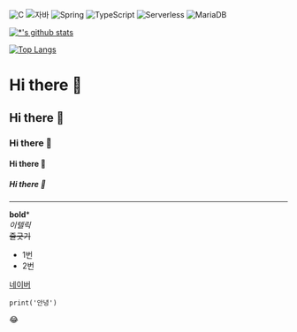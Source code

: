 ![C](https://img.shields.io/badge/-C-123456?style=flat-square&logo=C&logoColor=black)
![자바](https://img.shields.io/badge/-자바-007396?style=flat&logo=Java&logoColor=ffffff)
![Spring](https://img.shields.io/badge/-Spring-6DB33F?style=for-the-badge&logo=Spring&logoColor=white)
![TypeScript](https://img.shields.io/badge/-TypeScript-3178C6?style=flat-square&logo=TypeScript&logoColor=white)
![Serverless](https://img.shields.io/badge/-Serverless-FD5750?style=flat-square&logo=Serverless&logoColor=magenta)
![MariaDB](https://img.shields.io/badge/-MariaDB-1F305F?style=flat-square&logo=mariadb&logoColor=white)


[![*'s github stats](https://github-readme-stats.vercel.app/api?username=kimjeongik)](https://github.com/kimjeongik)


[![Top Langs](https://github-readme-stats.vercel.app/api/top-langs/?username=kimjeongik)](https://github.com/kimjeongik/github-readme-stats)
# Hi there 👋
## Hi there 👋
### Hi there 👋
#### Hi there 👋
##### Hi there 👋

---

**bold***<br>
*이텔릭*<br>
~~줄긋기~~<br>
* 1번
* 2번

[네이버](https://naver.com)

```
print('안녕')

```

:joy:
